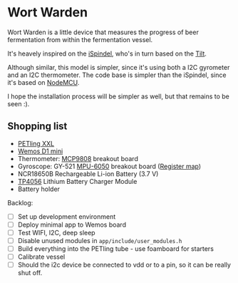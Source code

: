 # Wort Warden

Wort Warden is a little device that measures the progress of beer fermentation from within the fermentation vessel.

It's heavely inspired on the [iSpindel](), who's in turn based on the [Tilt](https://tilthydrometer.com).

Although similar, this model is simpler, since it's using both a I2C gyrometer
and an I2C thermometer. The code base is simpler than the iSpindel, since it's
based on [NodeMCU](https://nodemcu.readthedocs.io/en/master/).

I hope the installation process will be simpler as well, but that remains to be seen :).

## Shopping list

* [PETling XXL](https://www.cache-corner.de/Cachebehaelter/Small/XXL-PETling.html)
* [Wemos D1 mini](https://wemos.cc)
* Thermometer: [MCP9808](http://ww1.microchip.com/downloads/en/DeviceDoc/25095A.pdf) breakout board
* Gyroscope: GY-521 [MPU-6050](https://store.invensense.com/datasheets/invensense/MPU-6050_DataSheet_V3%204.pdf) breakout board
  ([Register map](https://www.invensense.com/wp-content/uploads/2015/02/MPU-6000-Register-Map1.pdf))
* NCR18650B Rechargeable Li-ion Battery (3.7 V)
* [TP4056](https://hackaday.io/project/9900-rian-simple-and-easy-built-robot-for-education/log/33402-charge-circuit-tp4056-with-over-discharge-protection) Lithium Battery Charger Module
* Battery holder

Backlog:

- [ ] Set up development environment
- [ ] Deploy minimal app to Wemos board
- [ ] Test WIFI, I2C, deep sleep
- [ ] Disable unused modules in `app/include/user_modules.h`
- [ ] Build everything into the PETling tube - use foamboard for starters
- [ ] Calibrate vessel
- [ ] Should the i2c device be connected to vdd or to a pin, so it can be really shut off.
